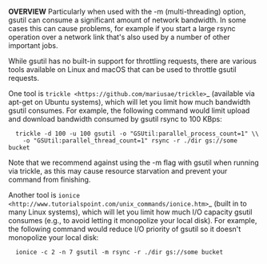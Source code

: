 <B>OVERVIEW</B>
  Particularly when used with the -m (multi-threading) option, gsutil can
  consume a significant amount of network bandwidth. In some cases this can
  cause problems, for example if you start a large rsync operation over a
  network link that's also used by a number of other important jobs.

  While gsutil has no built-in support for throttling requests, there are
  various tools available on Linux and macOS that can be used to throttle
  gsutil requests.

  One tool is `trickle <https://github.com/mariusae/trickle>`_ (available via
  apt-get on Ubuntu systems), which will let you limit how much bandwidth gsutil
  consumes. For example, the following command would limit upload and download
  bandwidth consumed by gsutil rsync to 100 KBps:

      trickle -d 100 -u 100 gsutil -o "GSUtil:parallel_process_count=1" \\
        -o "GSUtil:parallel_thread_count=1" rsync -r ./dir gs://some bucket

  Note that we recommend against using the -m flag with gsutil when running via
  trickle, as this may cause resource starvation and prevent your command from
  finishing.

  Another tool is
  `ionice <http://www.tutorialspoint.com/unix_commands/ionice.htm>`_ (built
  in to many Linux systems), which will let you limit how much I/O capacity
  gsutil consumes (e.g., to avoid letting it monopolize your local disk). For
  example, the following command would reduce I/O priority of gsutil so it
  doesn't monopolize your local disk:

      ionice -c 2 -n 7 gsutil -m rsync -r ./dir gs://some bucket